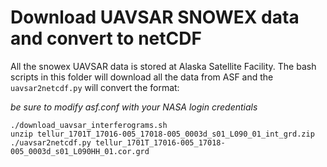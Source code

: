 # Download UAVSAR SNOWEX data and convert to netCDF

All the snowex UAVSAR data is stored at Alaska Satellite Facility. The bash scripts in this folder will download all the data from ASF and the `uavsar2netcdf.py` will convert the format:

*be sure to modify asf.conf with your NASA login credentials*

```
./download_uavsar_interferograms.sh
unzip tellur_1701T_17016-005_17018-005_0003d_s01_L090_01_int_grd.zip 
./uavsar2netcdf.py tellur_1701T_17016-005_17018-005_0003d_s01_L090HH_01.cor.grd
```

